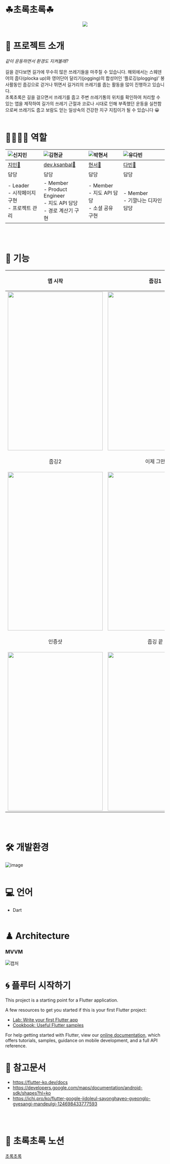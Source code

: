 ﻿# ☘초록초록☘
<p align="center"><img src="https://user-images.githubusercontent.com/86641936/152553190-f113fba4-c53a-42be-8ad9-5ebcfe84af7f.PNG"/>

# 🔎 프로젝트 소개
 *같이 운동하면서 환경도 지켜볼래?*

  길을 걷다보면 길가에 무수히 많은 쓰레기들을 마주칠 수 있습니다. 해외에서는 스웨덴어의 줍다(plocka up)와 영어단어 달리기(jogging)의 합성어인 ‘플로깅(plogging)’ 봉사활동인 줍깅으로 걷거나 뛰면서 길거리의 쓰레기를 줍는 활동을 많이 진행하고 있습니다. <br>
초록초록은 길을 걸으면서 쓰레기를 줍고 주변 쓰레기통의 위치를 확인하여 처리할 수 있는 앱을 제작하여 길가의 쓰레기 근절과 코로나 시대로 인해 부족했던 운동을 실천함으로써 쓰레기도 줍고 보람도 얻는 일상속의 건강한 지구 지킴이가 될 수 있습니다 😀
    <br>
  <br>

# 👨‍👨‍👧‍👧 역할

|![신지민](https://user-images.githubusercontent.com/86641936/152567027-4759cf27-2a64-4159-a17e-2a7a8808248c.png)|![김현균](https://user-images.githubusercontent.com/86641936/152566954-9d4674a1-fd21-4b1b-9ef3-e3d4bd57947b.jpg)|![박현서](https://user-images.githubusercontent.com/86641936/152567037-0f33ec6a-b086-4986-807f-186786d2f0fe.jpg)|![유다빈](https://user-images.githubusercontent.com/86641936/152624251-265161a8-48bc-4935-bd47-8d45809de2d0.jpg)|
|:---|:---|:---|:---|
| [지민🐣](https://github.com/JJIMINSHIN) |[dev.ksanbal🦝](https://github.com/Ksanbal)| [현서🐲](https://github.com/hyena0608)|[다빈🐹](https://github.com/ydb9607)|
| 담당 | 담당 | 담당 | 담당 |
|- Leader <br> - 시작페이지 구현 <br> - 프로젝트 관리 |- Member <br> - Product Engineer <br> - 지도 API 담당 <br> - 경로 계산기 구현|- Member <br>- 지도 API 담당 <br>- 소셜 공유 구현|- Member <br> - 기깔나는 디자인 담당|
<br>
  <br>  

# 🎤 기능
  |<p align = "center">앱 시작|<p align = "center">줍깅1|
  | :---| :---|
  |<img src="https://user-images.githubusercontent.com/86641936/152624794-f9b4ba2a-fa8b-4660-b3f2-e5a0ab33fb2c.gif" height="500" width="300" >|<img src="https://user-images.githubusercontent.com/86641936/152624799-ec5b600e-54ef-463d-8454-06e7b06158b6.gif" height="500" width="300" >|
  |<p align = "center">줍깅2|<p align = "center">이제 그만|
  |<img src="https://user-images.githubusercontent.com/86641936/152624800-8dbb10e3-fcb2-40ef-86d5-e1e0cd9541a1.gif" height="500" width="300" >| <img src="https://user-images.githubusercontent.com/86641936/152625031-fb92e96e-cdd8-458b-8a78-a3ae1d24bce2.gif" height="500" width="300" >|
  |<p align = "center">인증샷|<p align = "center">줍깅 끝|
  |<img src="https://user-images.githubusercontent.com/86641936/152624809-ec23dc19-69e6-4433-92fc-20e03844af61.jpg" height="500" width="300" >| <img src="https://user-images.githubusercontent.com/86641936/152624811-392d52cb-0cde-4a44-b464-8523cc2a3fe2.gif" height="500" width="300" >|
<br><br>
# 🛠 개발환경
![image](https://user-images.githubusercontent.com/86641936/152630894-3404a30a-deee-44e2-af82-36248b79ba12.png)
<br><br>

# 💻 언어
  - Dart
<br><br>

# ♟ Architecture
    
### MVVM
![캡처](https://user-images.githubusercontent.com/86641936/152631276-a6c0adab-8843-4235-88f1-fb57fada5c39.PNG)

 
# 🌀 플루터 시작하기
  This project is a starting point for a Flutter application.

A few resources to get you started if this is your first Flutter project:

- [Lab: Write your first Flutter app](https://flutter.dev/docs/get-started/codelab)
- [Cookbook: Useful Flutter samples](https://flutter.dev/docs/cookbook)

For help getting started with Flutter, view our
[online documentation](https://flutter.dev/docs), which offers tutorials,
samples, guidance on mobile development, and a full API reference.

 
# 🔗 참고문서

  - https://flutter-ko.dev/docs 
  - https://developers.google.com/maps/documentation/android-sdk/shapes?hl=ko
  - https://ichi.pro/ko/flutter-google-jidoleul-sayonghayeo-gyeonglo-gyesangi-mandeulgi-124698433777593
  <br>
  <br>

# 📌 초록초록 노션
  [초록초록](https://www.notion.so/GDSC-2022-Winter-2a14b3c05c0842c0a41ccabaebae3e73)
